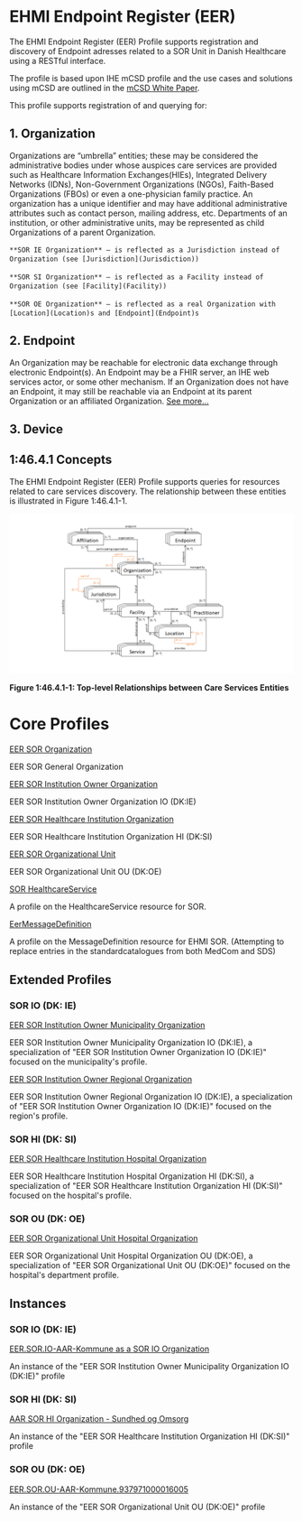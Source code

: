 # EHMI Endpoint Register (EER)

The EHMI Endpoint Register (EER) Profile supports registration and discovery of Endpoint adresses related to a SOR Unit in Danish Healthcare using a RESTful interface.

The profile is based upon IHE mCSD profile and the use cases and solutions using mCSD are outlined in the [mCSD White Paper](https://profiles.ihe.net/ITI/papers/mCSD/index.html).

This profile supports registration of and querying for:

## 1. Organization

Organizations are “umbrella” entities; these may be considered the administrative bodies under whose auspices care services are provided such as Healthcare Information Exchanges(HIEs), Integrated Delivery Networks (IDNs), Non-Government Organizations (NGOs), Faith-Based Organizations (FBOs) or even a one-physician family practice. An organization has a unique identifier and may have additional administrative attributes such as contact person, mailing address, etc. Departments of an institution, or other administrative units, may be represented as child Organizations of a parent Organization.

    **SOR IE Organization** – is reflected as a Jurisdiction instead of Organization (see [Jurisdiction](Jurisdiction))

    **SOR SI Organization** – is reflected as a Facility instead of Organization (see [Facility](Facility))  

    **SOR OE Organization** – is reflected as a real Organization with [Location](Location)s and [Endpoint](Endpoint)s

## 2. Endpoint

An Organization may be reachable for electronic data exchange through electronic Endpoint(s). An Endpoint may be a FHIR server, an IHE web services actor, or some other mechanism. If an Organization does not have an Endpoint, it may still be reachable via an Endpoint at its parent Organization or an affiliated Organization. [See more...](Endpoint)

## 3. Device


## 1:46.4.1 Concepts

The EHMI Endpoint Register (EER) Profile supports queries for resources related to care services discovery. The relationship between these entities is illustrated in Figure 1:46.4.1-1.

![Top-level Relationships between Care Services Entities](mCSDRelationships.png)
<div style="clear: left;"></div>

**Figure 1:46.4.1-1: Top-level Relationships between Care Services Entities**

# Core Profiles

[EER SOR Organization](https://build.fhir.org/ig/medcomdk/dk-ehmi-mCSD/StructureDefinition-EER.SOR.Organization.html)

EER SOR General Organization

[EER SOR Institution Owner Organization](https://build.fhir.org/ig/medcomdk/dk-ehmi-mCSD/StructureDefinition-EER.SOR.InstitutionOwner.Organization.html)

EER SOR Institution Owner Organization IO (DK:IE)

[EER SOR Healthcare Institution Organization](https://build.fhir.org/ig/medcomdk/dk-ehmi-mCSD/StructureDefinition-EER.SOR.HealthcareInstitution.Organization.html)

EER SOR Healthcare Institution Organization HI (DK:SI)

[EER SOR Organizational Unit](https://build.fhir.org/ig/medcomdk/dk-ehmi-mCSD/StructureDefinition-EER.SOR.OrganizationalUnit.Organization.html)

EER SOR Organizational Unit OU (DK:OE)

[SOR HealthcareService](https://build.fhir.org/ig/medcomdk/dk-ehmi-mCSD/StructureDefinition-medcom.sor.HealthcareService.html)

A profile on the HealthcareService resource for SOR.

[EerMessageDefinition](https://build.fhir.org/ig/medcomdk/dk-ehmi-mCSD/StructureDefinition-EerMessageDefinition.html)

A profile on the MessageDefinition resource for EHMI SOR. (Attempting to replace entries in the standardcatalogues from both MedCom and SDS)


## Extended Profiles

### SOR IO (DK: IE)

[EER SOR Institution Owner Municipality Organization](https://build.fhir.org/ig/medcomdk/dk-ehmi-mCSD/StructureDefinition-EER.SOR.InstitutionOwner.Municipality.Organization.html)

EER SOR Institution Owner Municipality Organization IO (DK:IE), a specialization of "EER SOR Institution Owner Organization IO (DK:IE)" focused on the municipality's profile.

[EER SOR Institution Owner Regional Organization](https://build.fhir.org/ig/medcomdk/dk-ehmi-mCSD/StructureDefinition-EER.SOR.InstitutionOwner.Regional.Organization.html)

EER SOR Institution Owner Regional Organization IO (DK:IE), a specialization of "EER SOR Institution Owner Organization IO (DK:IE)" focused on the region's profile.

### SOR HI (DK: SI)

[EER SOR Healthcare Institution Hospital Organization](https://build.fhir.org/ig/medcomdk/dk-ehmi-mCSD/StructureDefinition-EER.SOR.HealthcareInstitution.Hospital.Organization.html)

EER SOR Healthcare Institution Hospital Organization HI (DK:SI), a specialization of "EER SOR Healthcare Institution Organization HI (DK:SI)" focused on the hospital's profile.

### SOR OU (DK: OE)

[EER SOR Organizational Unit Hospital Organization](https://build.fhir.org/ig/medcomdk/dk-ehmi-mCSD/StructureDefinition-EER.SOR.HospitalOUOrganization.Organization.html)

EER SOR Organizational Unit Hospital Organization OU (DK:OE), a specialization of "EER SOR Organizational Unit OU (DK:OE)" focused on the hospital's department profile.


## Instances

### SOR IO (DK: IE)

[EER.SOR.IO-AAR-Kommune as a SOR IO Organization](https://build.fhir.org/ig/medcomdk/dk-ehmi-mCSD/branches/main/Organization-EER.SOR.IO-AAR-Kommune.311000016009.html)

An instance of the "EER SOR Institution Owner Municipality Organization IO (DK:IE)" profile

### SOR HI (DK: SI)

[AAR SOR HI Organization - Sundhed og Omsorg](https://build.fhir.org/ig/medcomdk/dk-ehmi-mCSD/branches/main/Organization-EER.SOR.HI-AAR-Kommune.937961000016000.html)

An instance of the "EER SOR Healthcare Institution Organization HI (DK:SI)" profile

### SOR OU (DK: OE)

[EER.SOR.OU-AAR-Kommune.937971000016005](https://build.fhir.org/ig/medcomdk/dk-ehmi-mCSD/branches/main/Organization-EER.SOR.OU-AAR-Kommune.937971000016005.html)

An instance of the "EER SOR Organizational Unit OU (DK:OE)" profile
